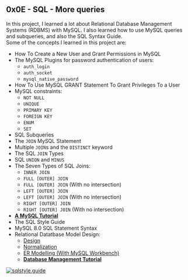 ## 0x0E - SQL - More queries

In this project, I learned a lot about Relational Database Management Systems (RDBMS) with MySQL. I also learned how to use MySQL queries and subqueries, and also the SQL Syntax Guide.
<br>
Some of the concepts I learned in this project are:
- How To Create a New User and Grant Permissions in MySQL
- The MySQL Plugins for password authentication of users:
	- `auth_login`
	- `auth_socket`
	- `mysql_native_password`
- How To Use MySQL GRANT Statement To Grant Privileges To a User
- MySQL constraints:
	- `NOT NULL`
	- `UNIQUE`
	- `PRIMARY KEY`
	- `FOREIGN KEY`
	- `ENUM`
	- `SET`
- SQL Subqueries
- The `JOIN` MySQL Statement
- Multiple `JOIN`s and the `DISTINCT` keyword
- The SQL `JOIN` Types
- SQL `UNION` and `MINUS`
- The Seven Types of SQL Joins:
	- `INNER JOIN`
	- `FULL [OUTER] JOIN`
	- `FULL [OUTER] JOIN` (With no intersection)
	- `LEFT [OUTER] JOIN`
	- `LEFT [OUTER] JOIN` (With no intersection)
	- `RIGHT [OUTER] JOIN`
	- `RIGHT [OUTER] JOIN` (With no intersection)
- <strong><a href="https://www.youtube.com/watch?v=yPu6qV5byu4">A MySQL Tutorial</a></strong>
- The SQL Style Guide
- MySQL 8.0 SQL Statement Syntax
- Relational Datatbase Model Design:
	- <a href="https://intranet.alxswe.com/rltoken/EWLRPeqr5sQ9AqfoG_KXxw">Design</a>
	- <a href="https://intranet.alxswe.com/rltoken/mqBhYoSYbhH5ZZrhDcY0kA">Normalization</a>
	- <a href="https://intranet.alxswe.com/rltoken/R0exkJmf-2ddKjGfa8D0dA">ER Modelling (With MySQL Workbench)</a>
	- <strong><a href="https://www.guru99.com/dbms-tutorial.html">Database Management Tutorial</a></strong>

[![sqlstyle.guide](https://img.shields.io/badge/style-sqlstyle.guide-brightgreen.svg)](https://www.sqlstyle.guide/)
